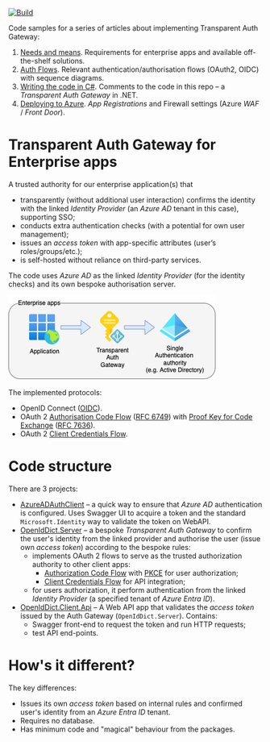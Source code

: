 [![Build](https://github.com/AKlaus/Transparent-Auth-Gateway/actions/workflows/build.yml/badge.svg)](https://github.com/AKlaus/Transparent-Auth-Gateway/actions/workflows/build.yml)

Code samples for a series of articles about implementing Transparent Auth Gateway:
1. [Needs and means](https://alex-klaus.com/transparent-auth-gateway-1). Requirements for enterprise apps and available off-the-shelf solutions.
2. [Auth Flows](https://alex-klaus.com/transparent-auth-gateway-2). Relevant authentication/authorisation flows (OAuth2, OIDC) with sequence diagrams.
3. [Writing the code in C#](https://alex-klaus.com/transparent-auth-gateway-3). Comments to the code in this repo – a _Transparent Auth Gateway_ in .NET.
4. [Deploying to Azure](https://alex-klaus.com/transparent-auth-gateway-4). _App Registrations_ and Firewall settings (Azure _WAF_ / _Front Door_).

# Transparent Auth Gateway for Enterprise apps

A trusted authority for our enterprise application(s) that
- transparently (without additional user interaction) confirms the identity with the linked _Identity Provider_ (an _Azure AD_ tenant in this case), supporting SSO;
- conducts extra authentication checks (with a potential for own user management);
- issues an _access token_ with app-specific attributes (user’s roles/groups/etc.);
- is self-hosted without reliance on third-party services.

The code uses _Azure AD_ as the linked _Identity Provider_ (for the identity checks) and its own bespoke authorisation server. 

![Transparent Auth Gateway](./auth-gateway-enterprise-apps.png)

The implemented protocols:
- OpenID Connect ([OIDC](https://openid.net/connect/)).
- OAuth 2 [Authorisation Code Flow](https://auth0.com/docs/get-started/authentication-and-authorization-flow/authorization-code-flow) ([RFC 6749](https://www.rfc-editor.org/rfc/rfc6749#section-4.1)) with [Proof Key for Code Exchange](https://www.oauth.com/oauth2-servers/pkce/) ([RFC 7636](https://www.rfc-editor.org/rfc/rfc7636)).
- OAuth 2 [Client Credentials Flow](https://auth0.com/docs/get-started/authentication-and-authorization-flow/client-credentials-flow).

# Code structure
There are 3 projects:

- [AzureADAuthClient](./AzureADAuthClient) – a quick way to ensure that _Azure AD_ authentication is configured. Uses Swagger UI to acquire a token and the standard `Microsoft.Identity` way to validate the token on WebAPI.
- [OpenIdDict.Server](./OpenIdDict.Server) – a bespoke _Transparent Auth Gateway_ to confirm the user's identity from the linked provider and authorise the user (issue own _access token_) according to the bespoke rules:
  - implements OAuth 2 flows to serve as the trusted authorization authority to other client apps:
    - [Authorization Code Flow](https://auth0.com/docs/get-started/authentication-and-authorization-flow/authorization-code-flow) with [PKCE](https://oauth.net/2/pkce/) for user authorization;
    - [Client Credentials Flow](https://auth0.com/docs/get-started/authentication-and-authorization-flow/client-credentials-flow) for API integration; 
  - for users authorization, it perform authentication from the linked _Identity Provider_ (a specified tenant of _Azure Entra ID_).
- [OpenIdDict.Client.Api](./OpenIdDict.Client.Api) – A Web API app that validates the _access token_ issued by the Auth Gateway (`OpenIdDict.Server`). Contains:
  - Swagger front-end to request the token and run HTTP requests;
  - test API end-points.

# How's it different?
The key differences:
- Issues its own _access token_ based on internal rules and confirmed user's identity from an _Azure Entra ID_ tenant.
- Requires no database.
- Has minimum code and "magical" behaviour from the packages.
